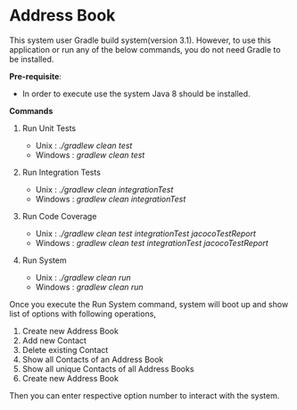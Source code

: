 # Address Book

This system user Gradle build system(version 3.1). However, to use this application or run any of the below commands, you do not need Gradle to be installed.

**Pre-requisite**:
- In order to execute use the system Java 8 should be installed.

**Commands**


1. Run Unit Tests
    - Unix      : _./gradlew clean test_
    - Windows   : _gradlew clean test_
    
2. Run Integration Tests
   - Unix      : _./gradlew clean integrationTest_
   - Windows   : _gradlew clean integrationTest_
       
3. Run Code Coverage
   - Unix      : _./gradlew clean test integrationTest jacocoTestReport_
   - Windows   : _gradlew clean test integrationTest jacocoTestReport_
       
4. Run System
    - Unix      : _./gradlew clean run_
    - Windows   : _gradlew clean run_


Once you execute the Run System command, system will boot up and show list of options with following operations,

1. Create new Address Book
2. Add new Contact
3. Delete existing Contact
4. Show all Contacts of an Address Book
5. Show all unique Contacts of all Address Books
99. Create new Address Book

Then you can enter respective option number to interact with the system.
